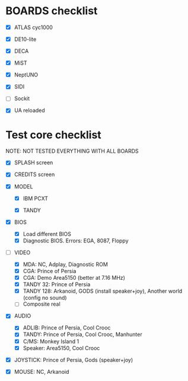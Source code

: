 # BOARDS checklist

- [x] ATLAS cyc1000

- [x] DE10-lite

- [x] DECA

- [x] MiST

- [x] NeptUNO

- [x] SIDI

- [ ] Sockit

- [x] UA reloaded

# Test core checklist

NOTE: NOT TESTED EVERYTHING WITH ALL BOARDS

- [x] SPLASH screen

- [x] CREDITS screen

- [x] MODEL

  - [x] IBM PCXT

  - [x] TANDY

- [x] BIOS

  - [x] Load different BIOS
  - [x] Diagnostic BIOS. Errors: EGA, 8087, Floppy

- [ ] VIDEO

  - [x] MDA: NC, Adplay, Diagnostic ROM
  - [x] CGA: Prince of Persia
  - [x] CGA: Demo Area5150 (better at 7.16 MHz)
  - [x] TANDY 32: Prince of Persia
  - [x] TANDY 128: Arkanoid, GODS (install speaker+joy), Another world (config no sound)
  - [ ] Composite real

- [x] AUDIO

  - [x] ADLIB: Prince of Persia, Cool Crooc
  - [x] TANDY: Prince of Persia, Cool Crooc, Manhunter
  - [x] C/MS: Monkey Island 1
  - [x] Speaker: Area5150, Cool Crooc

- [x] JOYSTICK: Prince of Persia, Gods (speaker+joy)

- [x] MOUSE: NC, Arkanoid

  

